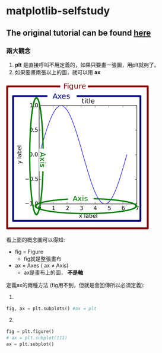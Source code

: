 # matplotlib-selfstudy
## The original tutorial can be found [here](https://www.youtube.com/playlist?list=PL-osiE80TeTvipOqomVEeZ1HRrcEvtZB)

### 兩大觀念
1. **plt** 是直接呼叫不用定義的，如果只要畫一張圖，用plt就夠了。
2. 如果要畫兩張以上的圖，就可以用 **ax**

![概念圖](https://github.com/writeforfun/matplotlib-selfstudy/blob/master/concept.png)

看上面的概念圖可以得知:
- fig = Figure
  - fig就是整張畫布
- ax = Axes ( ax $\neq$ Axis)
  - ax是畫布上的圖， **~~不是軸~~**
  
定義ax的兩種方法 (fig用不到，但就是會回傳所以必須定義):

1. 
```python
fig, ax = plt.subplots() #ax = plt
```
2.
```python
fig = plt.figure()
# ax = plt.subplot(111)
ax = plt.subplot()
```
